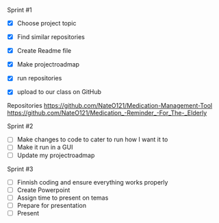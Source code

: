 Sprint #1

- [x] Choose project topic
- [x] Find similar repositories
- [x] Create Readme file
- [x] Make projectroadmap
- [x] run repositories
- [x] upload to our class on GitHub


Repositories
https://github.com/NateO121/Medication-Management-Tool
https://github.com/NateO121/Medication_-Reminder_-For_The-_Elderly

Sprint #2

- [ ] Make changes to code to cater to run how I want it to
- [ ] Make it run in a GUI
- [ ] Update my projectroadmap

Sprint #3
- [ ] Finnish coding and ensure everything works properly
- [ ] Create Powerpoint
- [ ] Assign time to present on temas
- [ ] Prepare for presentation
- [ ] Present
